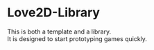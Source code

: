 # Love2D-Library

This is both a template and a library.  
It is designed to start prototyping games quickly.

